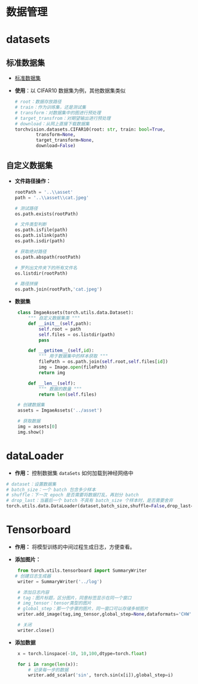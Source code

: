 # 数据管理

# datasets

## 标准数据集

- <a href="https://pytorch.org/vision/stable/datasets.html" class="jump_link"> 标准数据集 </a>

- **使用**：以 CIFAR10 数据集为例，其他数据集类似
    ```python
    # root：数据存放路径
    # train：作为训练集，还是测试集
    # transform：对数据集中的图进行预处理
    # target_transfrom：对期望输出进行预处理
    # download：从网上直接下载数据集
    torchvision.datasets.CIFAR10(root: str, train: bool=True, 
            transform=None, 
            target_transform=None, 
            download=False)
    ```

## 自定义数据集

- **文件路径操作：**
    ```python
    rootPath = '..\\asset'
    path = '..\\asset\\cat.jpeg'

    # 测试路径
    os.path.exists(rootPath)

    # 文件类型判断
    os.path.isfile(path)
    os.path.islink(path)
    os.path.isdir(path)

    # 获取绝对路径 
    os.path.abspath(rootPath)

    # 罗列出文件夹下的所有文件名
    os.listdir(rootPath)

    # 路径拼接
    os.path.join(rootPath,'cat.jpeg')
    ```
- **数据集**
   ```python
    class ImgaeAssets(torch.utils.data.Dataset):
        """ 自定义数据集类 """
        def __init__(self,path):
            self.root = path
            self.files = os.listdir(path)
            pass

        def __getitem__(self,id):
            """ 用于数据集中的样本获取 """
            filePath = os.path.join(self.root,self.files[id])
            img = Image.open(filePath)
            return img

        def __len__(self):
            """ 数据的数量 """
            return len(self.files)

    # 创建数据集
    assets = ImgaeAssets('../asset')

    # 获取数据
    img = assets[0]
    img.show()

   ```


# dataLoader

- **作用：** 控制数据集 `dataSets` 如何加载到神经网络中

```python
# dataset：设置数据集
# batch_size：一个 batch 包含多少样本
# shuffle：下一次 epoch 是否需要将数据打乱，再划分 batch
# drop_last：当最后一个 batch 不具有 batch_size 个样本时，是否需要舍弃
torch.utils.data.DataLoader(dataset,batch_size,shuffle=False,drop_last=False)
```

# Tensorboard

- **作用：** 将模型训练的中间过程生成日志，方便查看。

- **添加图片：**
   ```python
    from torch.utils.tensorboard import SummaryWriter
   # 创建日志生成器
    writer = SummaryWriter('../log')

    # 添加日志内容
    # tag：图片标题，区分图片，同意标签显示在同一个窗口
    # img_tensor：tensor类型的图片
    # global_step：那一个步骤的图片，同一窗口可以存储多帧图片
    writer.add_image(tag,img_tensor,global_step=None,dataformats='CHW')

    # 关闭
    writer.close()
   ```
- **添加数据**
   ```python
    x = torch.linspace(-10, 10,100,dtype=torch.float)

    for i in range(len(x)):
        # 记录每一步的数据
        writer.add_scalar('sin', torch.sin(x[i]),global_step=i)
   ```
